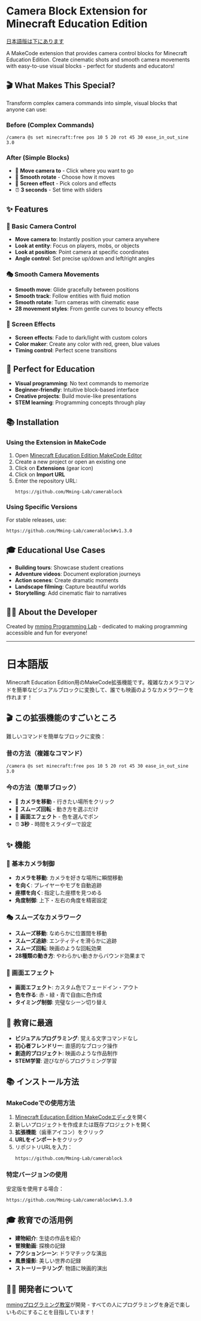 # Camera Block Extension for Minecraft Education Edition

[日本語版は下にあります](#日本語版)

A MakeCode extension that provides camera control blocks for Minecraft Education Edition. Create cinematic shots and smooth camera movements with easy-to-use visual blocks - perfect for students and educators!

## 🎬 What Makes This Special?

Transform complex camera commands into simple, visual blocks that anyone can use:

### Before (Complex Commands)
```
/camera @s set minecraft:free pos 10 5 20 rot 45 30 ease_in_out_sine 3.0
```

### After (Simple Blocks)
- 📍 **Move camera to** - Click where you want to go
- 🔄 **Smooth rotate** - Choose how it moves
- 🌈 **Screen effect** - Pick colors and effects
- ⏰ **3 seconds** - Set time with sliders

## ✨ Features

### 🎯 Basic Camera Control
- **Move camera to**: Instantly position your camera anywhere
- **Look at entity**: Focus on players, mobs, or objects
- **Look at position**: Point camera at specific coordinates
- **Angle control**: Set precise up/down and left/right angles

### 🎭 Smooth Camera Movements
- **Smooth move**: Glide gracefully between positions
- **Smooth track**: Follow entities with fluid motion
- **Smooth rotate**: Turn cameras with cinematic ease
- **28 movement styles**: From gentle curves to bouncy effects

### 🎨 Screen Effects
- **Screen effects**: Fade to dark/light with custom colors
- **Color maker**: Create any color with red, green, blue values
- **Timing control**: Perfect scene transitions

## 🚀 Perfect for Education

- **Visual programming**: No text commands to memorize
- **Beginner-friendly**: Intuitive block-based interface
- **Creative projects**: Build movie-like presentations
- **STEM learning**: Programming concepts through play

## 📚 Installation

### Using the Extension in MakeCode

1. Open [Minecraft Education Edition MakeCode Editor](https://minecraft.makecode.com/)
2. Create a new project or open an existing one
3. Click on **Extensions** (gear icon)
4. Click on **Import URL**
5. Enter the repository URL:
   ```
   https://github.com/Mming-Lab/camerablock
   ```

### Using Specific Versions

For stable releases, use:
```
https://github.com/Mming-Lab/camerablock#v1.3.0
```

## 🎓 Educational Use Cases

- **Building tours**: Showcase student creations
- **Adventure videos**: Document exploration journeys  
- **Action scenes**: Create dramatic moments
- **Landscape filming**: Capture beautiful worlds
- **Storytelling**: Add cinematic flair to narratives

## 👨‍💻 About the Developer

Created by [mming Programming Lab](https://mming-lab.github.io/) - dedicated to making programming accessible and fun for everyone!

---

# 日本語版

Minecraft Education Edition用のMakeCode拡張機能です。複雑なカメラコマンドを簡単なビジュアルブロックに変換して、誰でも映画のようなカメラワークを作れます！

## 🎬 この拡張機能のすごいところ

難しいコマンドを簡単なブロックに変換：

### 昔の方法（複雑なコマンド）
```
/camera @s set minecraft:free pos 10 5 20 rot 45 30 ease_in_out_sine 3.0
```

### 今の方法（簡単ブロック）
- 📍 **カメラを移動** - 行きたい場所をクリック
- 🔄 **スムーズ回転** - 動き方を選ぶだけ
- 🌈 **画面エフェクト** - 色を選んでポン
- ⏰ **3秒** - 時間をスライダーで設定

## ✨ 機能

### 🎯 基本カメラ制御
- **カメラを移動**: カメラを好きな場所に瞬間移動
- **を向く**: プレイヤーやモブを自動追跡
- **座標を向く**: 指定した座標を見つめる
- **角度制御**: 上下・左右の角度を精密設定

### 🎭 スムーズなカメラワーク
- **スムーズ移動**: なめらかに位置間を移動
- **スムーズ追跡**: エンティティを滑らかに追跡
- **スムーズ回転**: 映画のような回転効果
- **28種類の動き方**: やわらかい動きからバウンド効果まで

### 🎨 画面エフェクト
- **画面エフェクト**: カスタム色でフェードイン・アウト
- **色を作る**: 赤・緑・青で自由に色作成
- **タイミング制御**: 完璧なシーン切り替え

## 🚀 教育に最適

- **ビジュアルプログラミング**: 覚える文字コマンドなし
- **初心者フレンドリー**: 直感的なブロック操作
- **創造的プロジェクト**: 映画のような作品制作
- **STEM学習**: 遊びながらプログラミング学習

## 📚 インストール方法

### MakeCodeでの使用方法

1. [Minecraft Education Edition MakeCodeエディタ](https://minecraft.makecode.com/)を開く
2. 新しいプロジェクトを作成または既存プロジェクトを開く
3. **拡張機能**（歯車アイコン）をクリック
4. **URLをインポート**をクリック
5. リポジトリURLを入力：
   ```
   https://github.com/Mming-Lab/camerablock
   ```

### 特定バージョンの使用

安定版を使用する場合：
```
https://github.com/Mming-Lab/camerablock#v1.3.0
```

## 🎓 教育での活用例

- **建物紹介**: 生徒の作品を紹介
- **冒険動画**: 探検の記録
- **アクションシーン**: ドラマチックな演出
- **風景撮影**: 美しい世界の記録
- **ストーリーテリング**: 物語に映画的演出

## 👨‍💻 開発者について

[mmingプログラミング教室](https://mming-lab.github.io/)が開発 - すべての人にプログラミングを身近で楽しいものにすることを目指しています！
